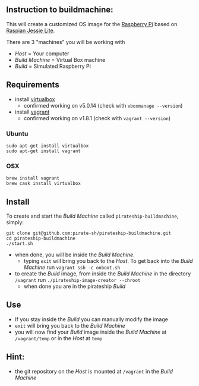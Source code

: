## Instruction to buildmachine:

This will create a customized OS image for the [Raspberry Pi](https://www.raspberrypi.org/) based on [Raspian Jessie Lite](https://www.raspberrypi.org/downloads/raspbian/).

There are 3 "machines" you will be working with
- *Host* = Your computer
- *Build Machine* = Virtual Box machine
- *Build* = Simulated Raspberry Pi

## Requirements
- install [virtualbox](https://www.virtualbox.org/wiki/Downloads)
  - confirmed working on v5.0.14 (check with `vboxmanage --version`)
- install [vagrant](https://www.vagrantup.com/downloads.html)
  - confirmed working on v1.8.1 (check with `vagrant --version`)

### Ubuntu

    sudo apt-get install virtualbox
    sudo apt-get install vagrant

### OSX
    brew install vagrant
    brew cask install virtualbox

## Install

To create and start the _Build Machine_ called `pirateship-buildmachine`, simply:
 
    git clone git@github.com:pirate-sh/pirateship-buildmachine.git
    cd pirateship-buildmachine
    ./start.sh
    
- when done, you will be inside the *Build Machine*.
  - typing `exit` will bring you back to the *Host*. To get back into the *Build Machine* run `vagrant ssh -c onboot.sh`
- to create the *Build* image, from inside the *Build Machine* in the directory `/vagrant` run `./pirateship-image-creator --chroot`
  - when done you are in the pirateship *Build* 


## Use
- If you stay inside the *Build* you can manually modify the image
- `exit` will bring you back to the *Build Machine*
- you will now find your *Build* image inside the *Build Machine* at `/vagrant/temp` or in the *Host* at `temp`

## Hint:
- the git repository on the *Host* is mounted at `/vagrant` in the *Build Machine*
